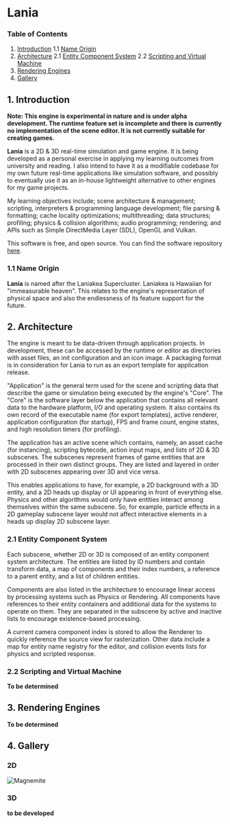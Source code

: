 Lania
========

###  Table of Contents

1. [Introduction](#introduction)
1.1 [Name Origin](#name-origin)
2. [Architecture](#architecture)
2.1 [Entity Component System](#entity-component-system)
2.2 [Scripting and Virtual Machine](#scripting-and-virtual-machine)
3. [Rendering Engines](#rendering-engines)
4. [Gallery](#gallery)

## 1. Introduction

**Note: This engine is experimental in nature and is under alpha development. The runtime feature set is incomplete and there is currently no implementation of the scene editor. It is not currently suitable for creating games.**

**Lania** is a 2D & 3D real-time simulation and game engine. It is being developed as a personal exercise in applying my learning outcomes from university and reading. I also intend to have it as a modifiable codebase for my own future real-time applications like simulation software, and possibly to eventually use it as an in-house lightweight alternative to other engines for my game projects. 

My learning objectives include; scene architecture & management; scripting, interpreters & programming language development; file parsing & formatting; cache locality optimizations; multithreading; data structures; profiling; physics & collision algorithms; audio programming; rendering; and APIs such as Simple DirectMedia Layer (SDL), OpenGL and Vulkan. 

This software is free, and open source. You can find the software repository [here](https://github.com/Jean-LouisH/Lania).

### 1.1 Name Origin

**Lania** is named after the Laniakea Supercluster. Laniakea is Hawaiian for "immeasurable heaven". This relates to the engine's representation of physical space and also the endlessness of its feature support for the future.

## 2. Architecture

The engine is meant to be data-driven through application projects. In development, these can be accessed by the runtime or editor as directories with asset files, an init configuration and an icon image. A packaging format is in consideration for Lania to run as an export template for application release. 

"Application" is the general term used for the scene and scripting data that describe the game or simulation being executed by the engine's "Core". The "Core" is the software layer below the application that contains all relevant data to the hardware platform, I/O and operating system. It also contains its own record of the executable name (for export templates), active renderer, application configuration (for startup), FPS and frame count, engine states, and high resolution timers (for profiling).

The application has an active scene which contains, namely, an asset cache (for instancing), scripting bytecode, action input maps, and lists of 2D & 3D subscenes. The subscenes represent frames of game entities that are processed in their own distinct groups. They are listed and layered in order with 2D subscenes appearing over 3D and vice versa. 

This enables applications to have, for example, a 2D background with a 3D entity, and a 2D heads up display or UI appearing in front of everything else. Physics and other algorithms would only have entities interact among themselves within the same subscene. So, for example, particle effects in a 2D gameplay subscene layer would not affect interactive elements in a heads up display 2D subscene layer.

### 2.1 Entity Component System

Each subscene, whether 2D or 3D is composed of an entity component system architecture. The entities are listed by ID numbers and contain transform data, a map of components and their index numbers, a reference to a parent entity, and a list of children entities.

Components are also listed in the architecture to encourage linear access by processing systems such as Physics or Rendering. All components have references to their entity containers and additional data for the systems to operate on them. They are separated in the subscene by active and inactive lists to encourage existence-based processing. 

A current camera component index is stored to allow the Renderer to quickly reference the source view for rasterization. Other data include a map for entity name registry for the editor, and collision events lists for physics and scripted response.

### 2.2 Scripting and Virtual Machine

**To be determined**

## 3. Rendering Engines

**To be determined**

## 4. Gallery

### 2D

![Magnemite](https://jean-louish.github.io/Lania/Documentation/Images/sprite_test.png)

### 3D

**to be developed**